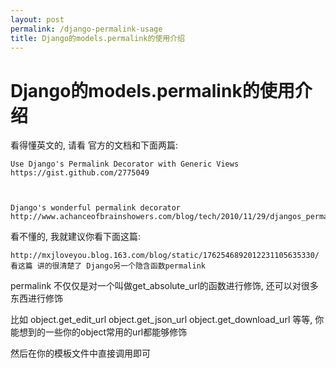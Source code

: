 ```yaml
---
layout: post
permalink: /django-permalink-usage
title: Django的models.permalink的使用介绍
---
```


# Django的models.permalink的使用介绍 #


看得懂英文的, 请看 官方的文档和下面两篇:

    Use Django's Permalink Decorator with Generic Views https://gist.github.com/2775049



    Django's wonderful permalink decorator http://www.achanceofbrainshowers.com/blog/tech/2010/11/29/djangos_permalink_decorator/


看不懂的, 我就建议你看下面这篇:

    http://mxjloveyou.blog.163.com/blog/static/1762546892012231105635330/ 看这篇 讲的很清楚了 Django另一个隐含函数permalink


permalink 不仅仅是对一个叫做get_absolute_url的函数进行修饰, 还可以对很多东西进行修饰

比如
object.get_edit_url
object.get_json_url
object.get_download_url 等等, 你能想到的一些你的object常用的url都能够修饰

然后在你的模板文件中直接调用即可